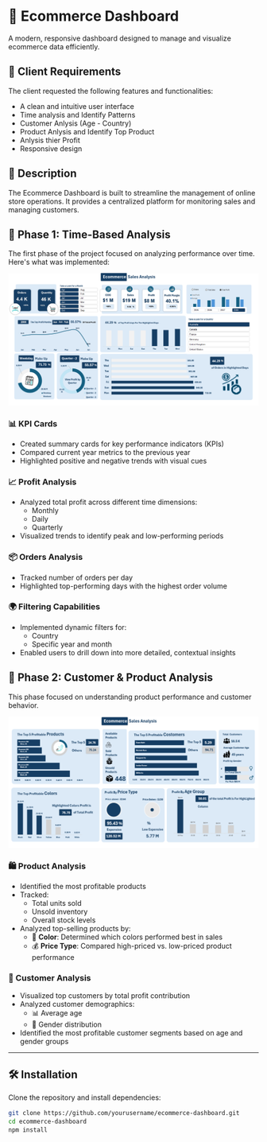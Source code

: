 # 🛒 Ecommerce Dashboard

A modern, responsive dashboard designed to manage and visualize ecommerce data efficiently.

## 📌 Client Requirements

The client requested the following features and functionalities:

- A clean and intuitive user interface
- Time analysis and Identify Patterns 
- Customer Anlysis (Age - Country)
- Product Anlysis and Identify Top Product
- Anlysis thier Profit
- Responsive design


## 📖 Description

The Ecommerce Dashboard is built to streamline the management of online store operations. It provides a centralized platform for monitoring sales and managing customers.
## 🧪 Phase 1: Time-Based Analysis

The first phase of the project focused on analyzing performance over time. Here's what was implemented:

![Dashboard Screenshot](./images/time.png)

### 📊 KPI Cards

- Created summary cards for key performance indicators (KPIs)
- Compared current year metrics to the previous year
- Highlighted positive and negative trends with visual cues

### 📈 Profit Analysis

- Analyzed total profit across different time dimensions:
  - Monthly
  - Daily
  - Quarterly
- Visualized trends to identify peak and low-performing periods

### 📦 Orders Analysis

- Tracked number of orders per day
- Highlighted top-performing days with the highest order volume

### 🌍 Filtering Capabilities

- Implemented dynamic filters for:
  - Country
  - Specific year and month
- Enabled users to drill down into more detailed, contextual insights

## 🧩 Phase 2: Customer & Product Analysis

This phase focused on understanding product performance and customer behavior.


![Dashboard Screenshot](./images/c&p.png)
### 🛍️ Product Analysis

- Identified the most profitable products
- Tracked:
  - Total units sold
  - Unsold inventory
  - Overall stock levels
- Analyzed top-selling products by:
  - 🎨 **Color**: Determined which colors performed best in sales
  - 💰 **Price Type**: Compared high-priced vs. low-priced product performance

### 👥 Customer Analysis

- Visualized top customers by total profit contribution
- Analyzed customer demographics:
  - 📊 Average age
  - 🚻 Gender distribution
- Identified the most profitable customer segments based on age and gender groups

---


## 🛠 Installation

Clone the repository and install dependencies:

```bash
git clone https://github.com/yourusername/ecommerce-dashboard.git
cd ecommerce-dashboard
npm install
